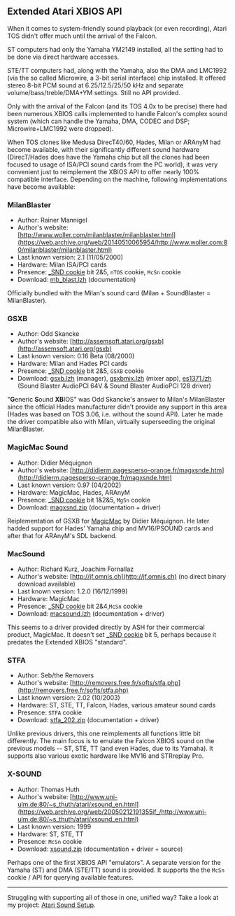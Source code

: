 ## Extended Atari XBIOS API

When it comes to system-friendly sound playback (or even recording), Atari TOS didn't offer much until the arrival of the Falcon.

ST computers had only the Yamaha YM2149 installed, all the setting had to be done via direct hardware accesses.

STE/TT computers had, along with the Yamaha, also the DMA and LMC1992 (via the so called Microwire, a 3-bit serial interface) chip installed. It offered stereo 8-bit PCM sound at 6.25/12.5/25/50 kHz and separate volume/bass/treble/DMA+YM settings. Still no API provided.

Only with the arrival of the Falcon (and its TOS 4.0x to be precise) there had been numerous XBIOS calls implemented to handle Falcon's complex sound system (which can handle the Yamaha, DMA, CODEC and DSP; Microwire+LMC1992 were dropped).

When TOS clones like Medusa DirecT40/60, Hades, Milan or ARAnyM had become available, with their significantly different sound hardware (DirecT/Hades does have the Yamaha chip but all the clones had been focused to usage of ISA/PCI sound cards from the PC world), it was very convenient just to reimplement the XBIOS API to offer nearly 100% compatible interface. Depending on the machine, following implementations have become available:

### MilanBlaster
- Author: Rainer Mannigel
- Author's website: [http://www.woller.com/milanblaster/milanblaster.html](https://web.archive.org/web/20140510065954/http://www.woller.com:80/milanblaster/milanblaster.html)
- Last known version: 2.1 (11/05/2000)
- Hardware: Milan ISA/PCI cards
- Presence: [\_SND cookie](http://toshyp.atari.org/en/003007.html#Cookie_2C_20_SND) bit 2&5, `nTOS` cookie, `McSn` cookie
- Download: [mb_blast.lzh](files/mb_blast.lzh) (documentation)

Officially bundled with the Milan's sound card (Milan + SoundBlaster = MilanBlaster).

### GSXB
- Author: Odd Skancke
- Author's website: [http://assemsoft.atari.org/gsxb](http://assemsoft.atari.org/gsxb)
- Last known version: 0.16 Beta (08/2000)
- Hardware: Milan and Hades PCI cards
- Presence: [\_SND cookie](http://toshyp.atari.org/en/003007.html#Cookie_2C_20_SND) bit 2&5, `GSXB` cookie
- Download: [gsxb.lzh](files/gsxb/gsxb.lzh) (manager), [gsxbmix.lzh](files/gsxb/gsxbmix.lzh) (mixer app), [es1371.lzh](files/gsxb/es1371.lzh) (Sound Blaster AudioPCI 64V & Sound Blaster AudioPCI 128 driver)

"**G**eneric **S**ound **XB**IOS" was Odd Skancke's answer to Milan's MilanBlaster since the official Hades manufacturer didn't provide any support in this area (Hades was based on TOS 3.06, i.e. without the sound API). Later he made the driver compatible also with Milan, virtually superseeding the original MilanBlaster.

### MagicMac Sound
- Author: Didier Méquignon
- Author's website: [http://didierm.pagesperso-orange.fr/magxsnde.htm](http://didierm.pagesperso-orange.fr/magxsnde.htm)
- Last known version: 0.97 (04/2002)
- Hardware: MagicMac, Hades, ARAnyM
- Presence: [\_SND cookie](http://toshyp.atari.org/en/003007.html#Cookie_2C_20_SND) bit 1&2&5, `MgSn` cookie
- Download: [magxsnd.zip](files/magxsnd.zip) (documentation + driver)

Reiplementation of GSXB for [MagicMac](http://www.application-systems.de/magicmac) by Didier Méquignon. He later hadded support for Hades' Yamaha chip and MV16/PSOUND cards and after that for ARAnyM's SDL backend.

### MacSound
- Author: Richard Kurz, Joachim Fornallaz
- Author's website: [http://jf.omnis.ch](http://jf.omnis.ch) (no direct binary download available)
- Last known version: 1.2.0 (16/12/1999)
- Hardware: MagicMac
- Presence: [\_SND cookie](http://toshyp.atari.org/en/003007.html#Cookie_2C_20_SND) bit 2&4,`McSn` cookie
- Download: [macsound.lzh](files/macsound.lzh) (documentation + driver)

This seems to a driver provided directly by ASH for their commercial product, MagicMac. It doesn't set [\_SND cookie](http://toshyp.atari.org/en/003007.html#Cookie_2C_20_SND) bit 5, perhaps because it predates the Extended XBIOS "standard".

### STFA
- Author: Seb/the Removers
- Author's website: [http://removers.free.fr/softs/stfa.php](http://removers.free.fr/softs/stfa.php)
- Last known version: 2.02 (10/2003)
- Hardware: ST, STE, TT, Falcon, Hades, various amateur sound cards
- Presence: `STFA` cookie
- Download: [stfa_202.zip](files/stfa_202.zip) (documentation + driver)

Unlike previous drivers, this one reimplements all functions little bit differently. The main focus is to emulate the Falcon XBIOS sound on the previous models -- ST, STE, TT (and even Hades, due to its Yamaha). It supports also various exotic hardware like MV16 and STRreplay Pro.

### X-SOUND
- Author: Thomas Huth
- Author's website: [http://www.uni-ulm.de:80/~s_thuth/atari/xsound_en.html](https://web.archive.org/web/20050212191355if_/http://www.uni-ulm.de:80/~s_thuth/atari/xsound_en.html)
- Last known version: 1999
- Hardware: ST, STE, TT
- Presence: `McSn` cookie
- Download: [xsound.zip](files/xsound.zip) (documentation + driver + source)

Perhaps one of the first XBIOS API "emulators". A separate version for the Yamaha (ST) and DMA (STE/TT) sound is provided. It supports the the `McSn` cookie / API for querying available features.

---

Struggling with supporting all of those in one, unified way? Take a look at my project: [Atari Sound Setup](https://github.com/mikrosk/atari_sound_setup).

